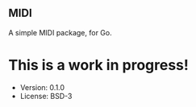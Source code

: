 ## MIDI

A simple MIDI package, for Go.

# This is a work in progress!

* Version: 0.1.0
* License: BSD-3
